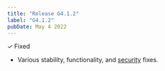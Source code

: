 ```yaml
---
title: "Release G4.1.2"
label: "G4.1.2"
pubDate: May 4 2022
---
```


✓ Fixed

* Various stability, functionality, and [security](https://www.mozilla.org/security/advisories/mfsa2022-17/) fixes.
